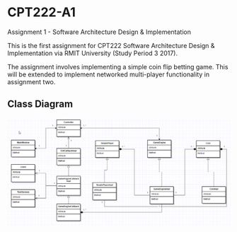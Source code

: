 # CPT222-A1
Assignment 1 - Software Architecture Design &amp; Implementation

This is the first assignment for CPT222 Software Architecture Design &amp; Implementation via RMIT University (Study Period 3 2017).

The assignment involves implementing a simple coin flip betting game. This will be extended to implement networked multi-player functionality in assignment two.

## Class Diagram

![Class Diagram](https://github.com/lachlan-eagling/CPT222-A1/blob/master/diagram/ClassDiagram.png)
